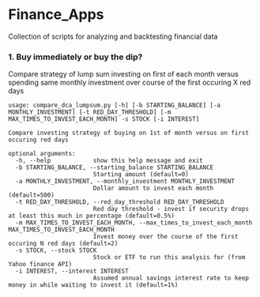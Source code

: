 # Finance_Apps
Collection of scripts for analyzing and backtesting financial data

### 1. Buy immediately or buy the dip?
Compare strategy of lump sum investing on first of each month versus spending same monthly investment over course of the first occuring X red days
```
usage: compare_dca_lumpsum.py [-h] [-b STARTING_BALANCE] [-a MONTHLY_INVESTMENT] [-t RED_DAY_THRESHOLD] [-m MAX_TIMES_TO_INVEST_EACH_MONTH] -s STOCK [-i INTEREST]

Compare investing strategy of buying on 1st of month versus on first occuring red days

optional arguments:
  -h, --help            show this help message and exit
  -b STARTING_BALANCE, --starting_balance STARTING_BALANCE
                        Starting amount (default=0)
  -a MONTHLY_INVESTMENT, --monthly_investment MONTHLY_INVESTMENT
                        Dollar amount to invest each month (default=500)
  -t RED_DAY_THRESHOLD, --red_day_threshold RED_DAY_THRESHOLD
                        Red day threshold - invest if security drops at least this much in percentage (default=0.5%)
  -m MAX_TIMES_TO_INVEST_EACH_MONTH, --max_times_to_invest_each_month MAX_TIMES_TO_INVEST_EACH_MONTH
                        Invest money over the course of the first occuring N red days (default=2)
  -s STOCK, --stock STOCK
                        Stock or ETF to run this analysis for (from Yahoo finance API)
  -i INTEREST, --interest INTEREST
                        Assumed annual savings interest rate to keep money in while waiting to invest it (default=1%)
```
